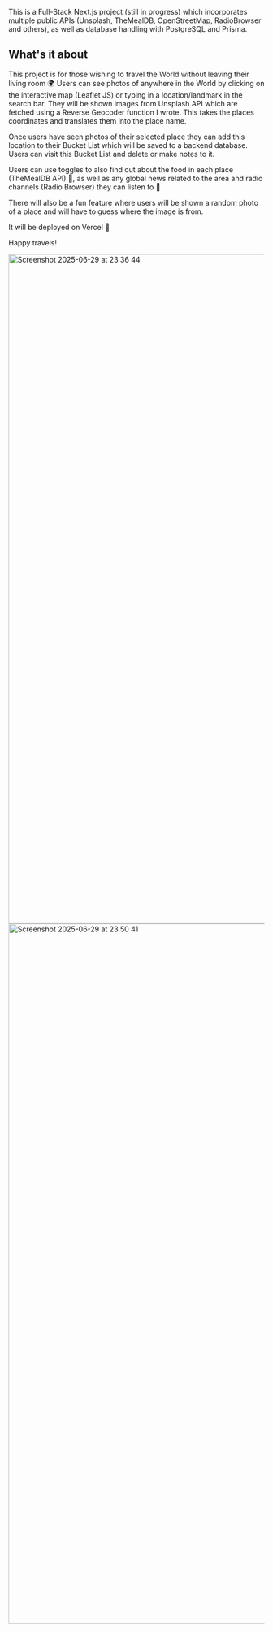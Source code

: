This is a Full-Stack Next.js project (still in progress) which incorporates multiple public APIs (Unsplash, TheMealDB, OpenStreetMap, RadioBrowser and others), as well as database handling with PostgreSQL and Prisma.

## What's it about

This project is for those wishing to travel the World without leaving their living room 🌍 Users can see photos of anywhere in the World by clicking on the interactive map (Leaflet JS) or typing in a location/landmark in the search bar. They will be shown images from Unsplash API which are fetched using a Reverse Geocoder function I wrote. This takes the places coordinates and translates them into the place name.

Once users have seen photos of their selected place they can add this location to their Bucket List which will be saved to a backend database. Users can visit this Bucket List and delete or make notes to it.

Users can use toggles to also find out about the food in each place (TheMealDB API) 🌮, as well as any global news related to the area and radio channels (Radio Browser) they can listen to 🎵

There will also be a fun feature where users will be shown a random photo of a place and will have to guess where the image is from.

It will be deployed on Vercel 🚀

Happy travels!

<img width="1318" alt="Screenshot 2025-06-29 at 23 36 44" src="https://github.com/user-attachments/assets/ff81203d-f773-4b46-afe5-2488f9b27fd0" />

<img width="1378" alt="Screenshot 2025-06-29 at 23 50 41" src="https://github.com/user-attachments/assets/78407273-a210-4b9a-aa67-6353d2f77f98" />
